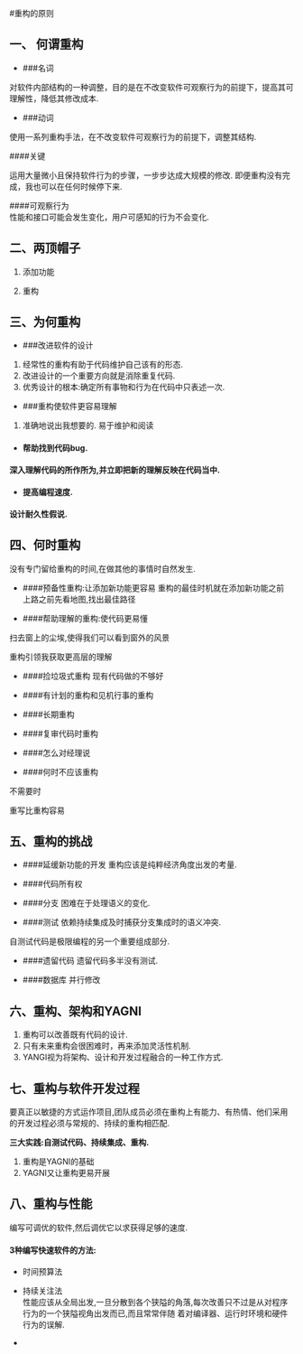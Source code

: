 #重构的原则

## 一、 何谓重构

+ ###名词　 　

对软件内部结构的一种调整，目的是在不改变软件可观察行为的前提下，提高其可理解性，降低其修改成本.

+ ###动词

使用一系列重构手法，在不改变软件可观察行为的前提下，调整其结构.


####关键  
 
运用大量微小且保持软件行为的步骤，一步步达成大规模的修改.
即便重构没有完成，我也可以在任何时候停下来.

####可观察行为   
性能和接口可能会发生变化，用户可感知的行为不会变化.



## 二、两顶帽子

1. 添加功能

2. 重构


## 三、为何重构

+ ###改进软件的设计

1. 经常性的重构有助于代码维护自己该有的形态.
2. 改进设计的一个重要方向就是消除重复代码.
3. 优秀设计的根本:确定所有事物和行为在代码中只表述一次.

+ ###重构使软件更容易理解
1. 准确地说出我想要的. 易于维护和阅读

+ #### 帮助找到代码bug. 

**深入理解代码的所作所为,并立即把新的理解反映在代码当中.**

+ #### 提高编程速度. 
**设计耐久性假说.**


## 四、何时重构
没有专门留给重构的时间,在做其他的事情时自然发生.

+ ####预备性重构:让添加新功能更容易
重构的最佳时机就在添加新功能之前   
上路之前先看地图,找出最佳路径

+ ####帮助理解的重构:使代码更易懂    

扫去窗上的尘埃,使得我们可以看到窗外的风景　　 　

重构引领我获取更高层的理解

+ ####捡垃圾式重构
现有代码做的不够好　　　

+ ####有计划的重构和见机行事的重构

+ ####长期重构

+ ####复审代码时重构

+ ####怎么对经理说

+ ####何时不应该重构     

不需要时

重写比重构容易

## 五、重构的挑战

+ ####延缓新功能的开发
重构应该是纯粹经济角度出发的考量.

+ ####代码所有权

+ ####分支
困难在于处理语义的变化.

+ ####测试
依赖持续集成及时捕获分支集成时的语义冲突.

自测试代码是极限编程的另一个重要组成部分.


+ ####遗留代码
遗留代码多半没有测试.

+ ####数据库
并行修改

## 六、重构、架构和YAGNI
1. 重构可以改善既有代码的设计.
2. 只有未来重构会很困难时，再来添加灵活性机制.
3. YANGI视为将架构、设计和开发过程融合的一种工作方式.

## 七、重构与软件开发过程
要真正以敏捷的方式运作项目,团队成员必须在重构上有能力、有热情、他们采用的开发过程必须与常规的、持续的重构相匹配.

**三大实践:自测试代码、持续集成、重构.**
1. 重构是YAGNI的基础
2. YAGNI又让重构更易开展


## 八、重构与性能
编写可调优的软件,然后调优它以求获得足够的速度.

#### 3种编写快速软件的方法:
+ 时间预算法

+ 持续关注法   
性能应该从全局出发,一旦分散到各个狭隘的角落,每次改善只不过是从对程序行为的一个狭隘视角出发而已,而且常常伴随
着对编译器、运行时环境和硬件行为的误解.

+ 



